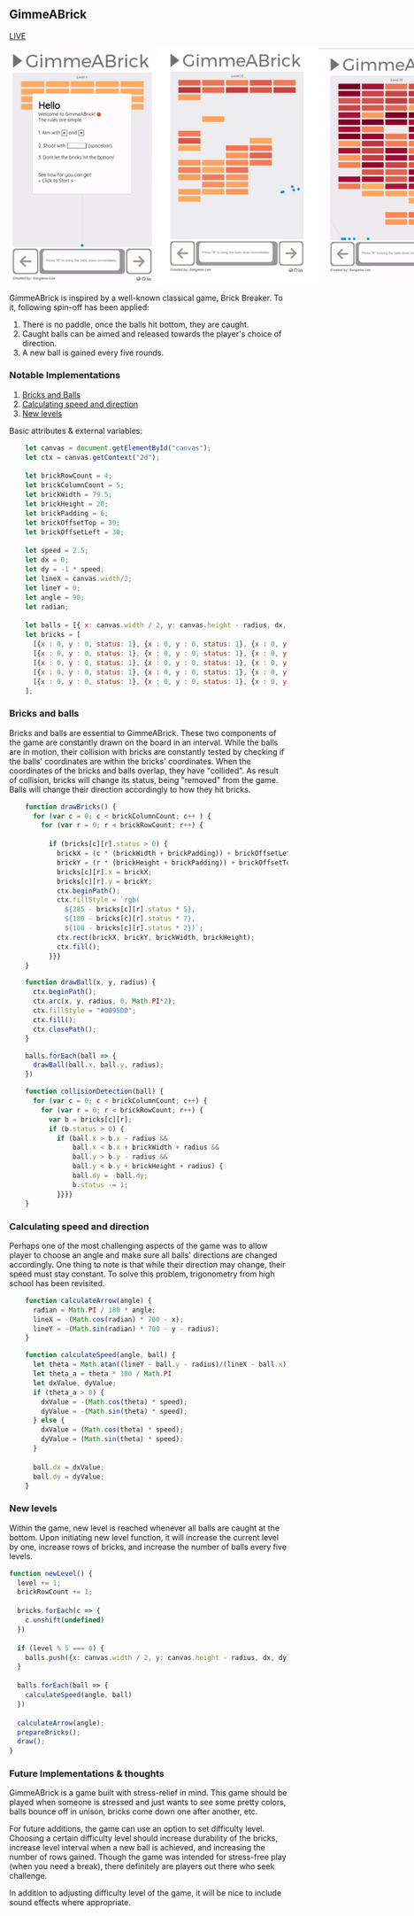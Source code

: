 ## GimmeABrick
[LIVE](http://sangwlee.com/GimmeABrick/)

<div style="display: flex; justify-content: space-between;">
<img src="./images/gamestart.gif" width="269">
<img src="./images/manyballs.gif" width="290">
<img src="./images/gameover.gif" width="278">
</div>

GimmeABrick is inspired by a well-known classical game, Brick Breaker. To it, following spin-off has been applied:

1. There is no paddle, once the balls hit bottom, they are caught.
2. Caught balls can be aimed and released towards the player's choice of direction.
3. A new ball is gained every five rounds.

### Notable Implementations

  1. [Bricks and Balls](#bricks-and-balls)
  2. [Calculating speed and direction](#calculating-speed-and-direction)
  3. [New levels](#new-levels)

Basic attributes & external variables:

  ```javascript
      let canvas = document.getElementById("canvas");
      let ctx = canvas.getContext("2d");

      let brickRowCount = 4;
      let brickColumnCount = 5;
      let brickWidth = 79.5;
      let brickHeight = 20;
      let brickPadding = 6;
      let brickOffsetTop = 30;
      let brickOffsetLeft = 30;

      let speed = 2.5;
      let dx = 0;
      let dy = -1 * speed;
      let lineX = canvas.width/2;
      let lineY = 0;
      let angle = 90;
      let radian;

      let balls = [{ x: canvas.width / 2, y: canvas.height - radius, dx, dy }];
      let bricks = [
        [{x : 0, y : 0, status: 1}, {x : 0, y : 0, status: 1}, {x : 0, y : 0, status: 1}, {x : 0, y : 0, status: 1}],
        [{x : 0, y : 0, status: 1}, {x : 0, y : 0, status: 1}, {x : 0, y : 0, status: 1}, {x : 0, y : 0, status: 1}],
        [{x : 0, y : 0, status: 1}, {x : 0, y : 0, status: 1}, {x : 0, y : 0, status: 1}, {x : 0, y : 0, status: 1}],
        [{x : 0, y : 0, status: 1}, {x : 0, y : 0, status: 1}, {x : 0, y : 0, status: 1}, {x : 0, y : 0, status: 1}],
        [{x : 0, y : 0, status: 1}, {x : 0, y : 0, status: 1}, {x : 0, y : 0, status: 1}, {x : 0, y : 0, status: 1}],
      ];
  ```

### Bricks and balls

Bricks and balls are essential to GimmeABrick. These two components of the game are constantly drawn on the board in an interval.
While the balls are in motion, their collision with bricks are constantly tested by checking if the balls' coordinates are within the bricks' coordinates.
When the coordinates of the bricks and balls overlap, they have "collided". As result of collision, bricks will change its status, being "removed" from the game. Balls will change their direction accordingly to how they hit bricks.

```javascript
    function drawBricks() {
      for (var c = 0; c < brickColumnCount; c++ ) {
        for (var r = 0; r < brickRowCount; r++) {

          if (bricks[c][r].status > 0) {
            brickX = (c * (brickWidth + brickPadding)) + brickOffsetLeft;
            brickY = (r * (brickHeight + brickPadding)) + brickOffsetTop;
            bricks[c][r].x = brickX;
            bricks[c][r].y = brickY;
            ctx.beginPath();
            ctx.fillStyle = `rgb(
              ${285 - bricks[c][r].status * 5},
              ${180 - bricks[c][r].status * 7},
              ${100 - bricks[c][r].status * 2})`;
            ctx.rect(brickX, brickY, brickWidth, brickHeight);
            ctx.fill();
          }}}
    }
```

```javascript
    function drawBall(x, y, radius) {
      ctx.beginPath();
      ctx.arc(x, y, radius, 0, Math.PI*2);
      ctx.fillStyle = "#0095DD";
      ctx.fill();
      ctx.closePath();
    }
```

```javascript
    balls.forEach(ball => {
      drawBall(ball.x, ball.y, radius);
    })
```

```javascript
    function collisionDetection(ball) {
      for (var c = 0; c < brickColumnCount; c++) {
        for (var r = 0; r < brickRowCount; r++) {
          var b = bricks[c][r];
          if (b.status > 0) {
            if (ball.x > b.x - radius &&
                ball.x < b.x + brickWidth + radius &&
                ball.y > b.y - radius &&
                ball.y < b.y + brickHeight + radius) {
                ball.dy = -ball.dy;
                b.status -= 1;
            }}}}
    }
```
### Calculating speed and direction

Perhaps one of the most challenging aspects of the game was to allow player to choose an angle and make sure all balls' directions are changed accordingly. One thing to note is that while their direction may change, their speed must stay constant. To solve this problem, trigonometry from high school has been revisited.

```javascript
    function calculateArrow(angle) {
      radian = Math.PI / 180 * angle;
      lineX = -(Math.cos(radian) * 700 - x);
      lineY = -(Math.sin(radian) * 700 - y - radius);
    }
```

```javascript
    function calculateSpeed(angle, ball) {
      let theta = Math.atan((lineY - ball.y - radius)/(lineX - ball.x))
      let theta_a = theta * 180 / Math.PI
      let dxValue, dyValue;
      if (theta_a > 0) {
        dxValue = -(Math.cos(theta) * speed);
        dyValue = -(Math.sin(theta) * speed);
      } else {
        dxValue = (Math.cos(theta) * speed);
        dyValue = (Math.sin(theta) * speed);
      }

      ball.dx = dxValue;
      ball.dy = dyValue;
    }
```
### New levels

Within the game, new level is reached whenever all balls are caught at the bottom. Upon initiating new level function, it will increase the current level by one, increase rows of bricks, and increase the number of balls every five levels.

```javascript
function newLevel() {
  level += 1;
  brickRowCount += 1;

  bricks.forEach(c => {
    c.unshift(undefined)
  })

  if (level % 5 === 0) {
    balls.push({x: canvas.width / 2, y: canvas.height - radius, dx, dy})
  }

  balls.forEach(ball => {
    calculateSpeed(angle, ball)
  })

  calculateArrow(angle);
  prepareBricks();
  draw();
}
```

### Future Implementations & thoughts
GimmeABrick is a game built with stress-relief in mind. This game should be played when someone is stressed and just wants to see some pretty colors, balls bounce off in unison, bricks come down one after another, etc.

For future additions, the game can use an option to set difficulty level. Choosing a certain difficulty level should increase durability of the bricks, increase level interval when a new ball is achieved, and increasing the number of rows gained. Though the game was intended for stress-free play (when you need a break), there definitely are players out there who seek challenge.

In addition to adjusting difficulty level of the game, it will be nice to include sound effects where appropriate.
